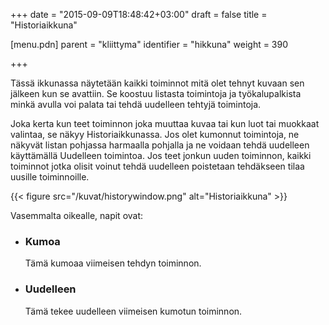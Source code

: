 +++
date = "2015-09-09T18:48:42+03:00"
draft = false
title = "Historiaikkuna"

[menu.pdn]
	parent = "kliittyma"
	identifier = "hikkuna"
	weight = 390

+++

Tässä ikkunassa näytetään kaikki toiminnot mitä olet tehnyt kuvaan sen jälkeen kun se avattiin. Se koostuu listasta toimintoja ja työkalupalkista minkä avulla voi palata tai tehdä 
uudelleen tehtyjä toimintoja.

Joka kerta kun teet toiminnon joka muuttaa kuvaa tai kun luot tai muokkaat valintaa, se näkyy Historiaikkunassa. Jos olet kumonnut toimintoja, ne näkyvät listan pohjassa harmaalla 
pohjalla ja ne voidaan tehdä uudelleen käyttämällä Uudelleen toimintoa. Jos teet jonkun uuden toiminnon, kaikki toiminnot jotka olisit voinut tehdä uudelleen poistetaan tehdäkseen 
tilaa uusille toiminnoille.

{{< figure src="/kuvat/historywindow.png" alt="Historiaikkuna" >}}

Vasemmalta oikealle, napit ovat:

*	### Kumoa

	Tämä kumoaa viimeisen tehdyn toiminnon.

*	### Uudelleen
	
	Tämä tekee uudelleen viimeisen kumotun toiminnon.

